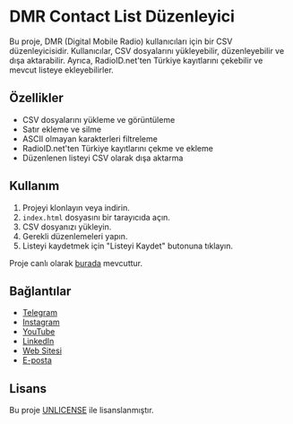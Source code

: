 # DMR Contact List Düzenleyici

Bu proje, DMR (Digital Mobile Radio) kullanıcıları için bir CSV düzenleyicisidir. Kullanıcılar, CSV dosyalarını yükleyebilir, düzenleyebilir ve dışa aktarabilir. Ayrıca, RadioID.net'ten Türkiye kayıtlarını çekebilir ve mevcut listeye ekleyebilirler.

## Özellikler

- CSV dosyalarını yükleme ve görüntüleme
- Satır ekleme ve silme
- ASCII olmayan karakterleri filtreleme
- RadioID.net'ten Türkiye kayıtlarını çekme ve ekleme
- Düzenlenen listeyi CSV olarak dışa aktarma

## Kullanım

1. Projeyi klonlayın veya indirin.
2. `index.html` dosyasını bir tarayıcıda açın.
3. CSV dosyanızı yükleyin.
4. Gerekli düzenlemeleri yapın.
5. Listeyi kaydetmek için "Listeyi Kaydet" butonuna tıklayın.

Proje canlı olarak [burada](https://dmr.radio.org.tr) mevcuttur.

## Bağlantılar

- [Telegram](https://t.me/amator_radyocular_dernegi)
- [Instagram](https://instagram.com/ya1ktc)
- [YouTube](https://www.youtube.com/@YM1KTC)
- [LinkedIn](https://www.linkedin.com/company/arctr/)
- [Web Sitesi](https://radio.org.tr/)
- [E-posta](mailto:bilgi@radio.org.tr)

## Lisans

Bu proje [UNLICENSE](UNLICENSE) ile lisanslanmıştır.
